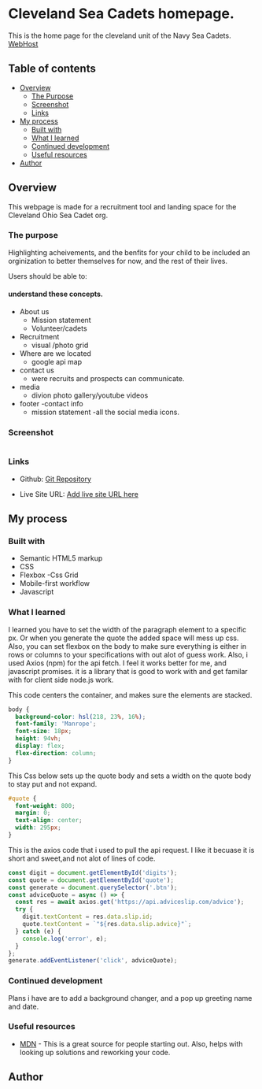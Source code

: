 # Cleveland Sea Cadets homepage.

This is the home page for the cleveland unit of the Navy Sea Cadets. [WebHost](https://godaddy.com)

## Table of contents

- [Overview](#overview)
  - [The Purpose](#the-challenge)
  - [Screenshot](#screenshot)
  - [Links](#links)
- [My process](#my-process)
  - [Built with](#built-with)
  - [What I learned](#what-i-learned)
  - [Continued development](#continued-development)
  - [Useful resources](#useful-resources)
- [Author](#author)

## Overview

This webpage is made for a recruitment tool and landing space for the Cleveland Ohio Sea Cadet org.

### The purpose

Highlighting acheivements, and the benfits for your child to be included an orginization to better themselves for now, and the rest of their lives.

Users should be able to:

#### understand these concepts.

- About us
  - Mission statement
  - Volunteer/cadets
- Recruitment
  - visual /photo grid
- Where are we located
  - google api map
- contact us
  - were recruits and prospects can communicate.
- media
  - divion photo gallery/youtube videos
- footer
  -contact info
  - mission statement
    -all the social media icons.

### Screenshot

![]()

### Links

- Github: [Git Repository](https://github.com/marjeanm/sea-cadets)

- Live Site URL: [Add live site URL here](https://nscccleveland.org/)

## My process

### Built with

- Semantic HTML5 markup
- CSS
- Flexbox
  -Css Grid
- Mobile-first workflow
- Javascript

### What I learned

I learned you have to set the width of the paragraph element to a specific px. Or when you generate the quote the added space will mess up css.
Also, you can set flexbox on the body to make sure everything is either in rows or columns to your specifications with out alot of guess work.
Also, i used Axios (npm) for the api fetch. I feel it works better for me, and javascript promises. it is a library that is good to work with and get familar with for client side node.js work.

This code centers the container, and makes sure the elements are stacked.

```css
body {
  background-color: hsl(218, 23%, 16%);
  font-family: 'Manrope';
  font-size: 18px;
  height: 94vh;
  display: flex;
  flex-direction: column;
}
```

This Css below sets up the quote body and sets a width on the quote body to stay put and not expand.

```css
#quote {
  font-weight: 800;
  margin: 0;
  text-align: center;
  width: 295px;
}
```

This is the axios code that i used to pull the api request. I like it becuase it is short and sweet,and not alot of lines of code.

```js
const digit = document.getElementById('digits');
const quote = document.getElementById('quote');
const generate = document.querySelector('.btn');
const adviceQuote = async () => {
  const res = await axios.get('https://api.adviceslip.com/advice');
  try {
    digit.textContent = res.data.slip.id;
    quote.textContent = `"${res.data.slip.advice}"`;
  } catch (e) {
    console.log('error', e);
  }
};
generate.addEventListener('click', adviceQuote);
```

### Continued development

Plans i have are to add a background changer, and a pop up greeting name and date.

### Useful resources

- [MDN](https://developer.mozilla.org/en-US/) - This is a great source for people starting out. Also, helps with looking up solutions and reworking your code.

## Author
